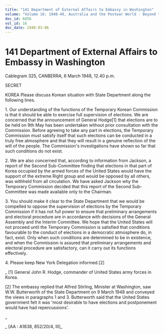 ```yaml
---
title: "141 Department of External Affairs to Embassy in Washington"
volume: "Volume 16: 1948-49, Australia and the Postwar World - Beyond the Region"
doc_id: 6856
vol_id: 16
doc_date: 1948-03-06
---
```


# 141 Department of External Affairs to Embassy in Washington

Cablegram 325, CANBERRA, 6 March 1948, 12.40 p.m.

SECRET

KOREA Please discuss Korean situation with State Department along the following lines.

1\. Our understanding of the functions of the Temporary Korean Commission is that it should be able to exercise full supervision of elections. We are concerned that the announcement of General Hodge[1] that elections are to be held on 9th May has been undertaken without prior consultation with the Commission. Before agreeing to take any part in elections, the Temporary Commission must satisfy itself that such elections can be conducted in a truly free atmosphere and that they will result in a genuine reflection of the will of the people. The Commission's investigations have shown so far that such conditions do not exist.

2\. We are also concerned that, according to information from Jackson, a report of the Second Sub-Committee finding that elections in that part of Korea occupied by the armed forces of the United States would have the support of the extreme Right group and would be opposed by all others, was withheld from all circulation. We have asked Jackson why the Temporary Commission decided that this report of the Second Sub-Committee was made available only to the Chairman.

3\. You should make it clear to the State Department that we would be compelled to oppose the supervision of elections by the Temporary Commission if it has not full power to ensure that preliminary arrangements and electoral procedure are in accordance with decisions of the General Assembly and the Interim Committee. We hope that the United States will not proceed until the Temporary Commission is satisfied that conditions favourable to the conduct of elections in a democratic atmosphere do, in fact, exist. Only when such conditions are determined to be in existence, and when the Commission is assured that preliminary arrangements and electoral procedure are satisfactory, can it carry out its functions effectively.

4\. Please keep New York Delegation informed.[2]

_ [1] General John R. Hodge, commander of United States army forces in Korea.

[2] The embassy replied that Alfred Stirling, Minister at Washington, saw W.W. Butterworth of the State Department on 9 March 1948 and conveyed the views in paragraphs 1 and 3. Butterworth said that the United States government felt it was 'most desirable to have elections and postponement would have had repercussions'.

_

_ [AA : A1838, 852/20/4, III]_
